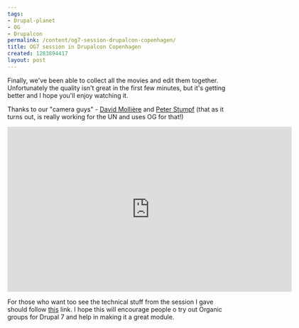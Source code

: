 ```yaml
--- 
tags: 
- Drupal-planet
- OG
- Drupalcon
permalink: /content/og7-session-drupalcon-copenhagen/
title: OG7 session in Drupalcon Copenhagen
created: 1283894417
layout: post
---
```

Finally, we've been able to collect all the movies and edit them together. Unfortunately the quality isn't great in the first few minutes, but it's getting better and I hope you'll enjoy watching it.

Thanks to our "camera guys" - <a href="http://twitter.com/davidm_en">David Mollière</a> and <a href="http://drupal.org/user/401243">Peter Stumpf</a> (that as it turns out, is really working for the UN and uses OG for that!)

<!-- more -->

<iframe src="http://player.vimeo.com/video/14775998?byline=0&amp;portrait=0" width="640" height="372" frameborder="0"></iframe>

For those who want too see the technical stuff from the session I gave should follow <a href="http://www.archive.org/details/GrouptheNewOrganicGroups-BuildingSocialNetworksInDrupal7">this</a> link. I hope this will encourage people o try out Organic groups for Drupal 7 and help in making it a great module.
